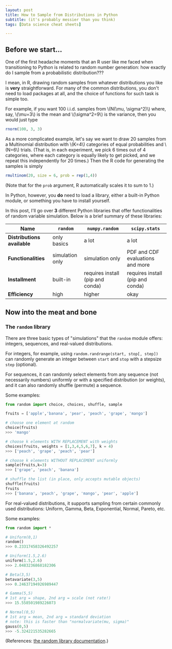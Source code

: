 ```yaml
---
layout: post
title: How to Sample from Distributions in Python
subtitle: (it's probably messier than you think)
tags: [Data science cheat sheets]

---
```


## Before we start...

One of the first headache moments that an R user like me faced when transitioning to Python is related to random number generation: how exactly do I sample 
from a probabilistic distribution??? 

I mean, in R, drawing random samples from whatever distributions you like is **very** straightforward. For many of the common distributions, you don't need to load 
packages at all, and the choice of functions for such task is simple too.

For example, if you want 100 i.i.d. samples from \\(N(\mu, \sigma^2)\\) where, say, \\(\mu=3\\) is the mean and \\(\sigma^2=9\\) is the variance, 
then you would just type

```r
rnorm(100, 3, 3)
```

As a more complicated example, let's say we want to draw 20 samples from a Multinomial distribution with \\(K=4\\) categories of equal probabilities and \\(N=6\\) trials. 
(That is, in each experiment, we pick 6 times out of 4 categories, where each category is equally likely to get picked, and we repeat this independently for 20 times.)
Then the R code for generating the samples is simply
```r
rmultinom(20, size = 6, prob = rep(1,4)) 
```
(Note that for the `prob` argument, R automatically scales it to sum to 1.)

In Python, however, you **do** need to load a library, either a built-in Python module, or something you have to install yourself.

In this post, I'll go over **3** different Python libraries that offer functionalities of random variable simulation. Below is a brief summary of these libraries:

| **Name** | `random` | `numpy.random` | `scipy.stats`|
|----------|---------- | -------------| -------------|
|**Distributions available** | only basics | a lot | a lot |
|**Functionalities**| simulation only | simulation only | PDF and CDF evaluations and more |
|**Installment**| built-in | requires install (pip and conda) | requires install (pip and conda)|
|**Efficiency**| high | higher | okay |


## Now into the meat and bone

### The `random` library

There are three basic types of "simulations" that the `random` module offers: integers, sequences, and real-valued distributions.

For integers, for example, using `random.randrange(start, stop[, step])` can randomly generate an integer between `start` and `stop` with a stepsize `step` (optional). 

For sequences, it can randomly select elements from any sequence (not necessarily numbers) uniformly or with a specified distribution (or weights), and it can also randomly shuffle (permute) a sequence.

Some examples:
```python
from random import choice, choices, shuffle, sample

fruits = ['apple','banana', 'pear', 'peach', 'grape', 'mango']

# choose one element at random
choice(fruits)
>>> 'mango'

# choose k elements WITH REPLACEMENT with weights
choices(fruits, weights = [1,3,4,5,6,7], k = 4)
>>> ['peach', 'grape', 'peach', 'pear']

# choose k elements WITHOUT REPLACEMENT uniformly
sample(fruits,k=3)
>>> ['grape', 'peach', 'banana']

# shuffle the list (in place, only accepts mutable objects)
shuffle(fruits)
fruits
>>> ['banana', 'peach', 'grape', 'mango', 'pear', 'apple']
```

For real-valued distributions, it supports sampling from certain commonly used distributions: Uniform, Gamma, Beta, Exponential, Normal, Pareto, etc.

Some examples:
```python
from random import *

# Uniform(0,1)
random()
>>> 0.23317458326492257

# Uniform(1.5,2.6)
uniform(1.5,2.6)
>>> 2.0483236868182306

# Beta(3,5)
betavariate(3,5)
>>> 0.24637194926989447

# Gamma(5,5)
# 1st arg = shape, 2nd arg = scale (not rate!)
>>> 15.558501989226073

# Normal(0,5)
# 1st arg = mean, 2nd arg = standard deviation
# note: this is faster than "normalvariate(mu, sigma)"
gauss(0,5)
>>> -5.324221535282665
```

(References: [the random library documentation](https://docs.python.org/3/library/random.html).)
